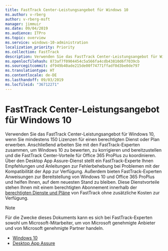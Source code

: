 ```yaml
---
title: FastTrack Center-Leistungsangebot für Windows 10
ms.author: v-rberg
author: v-rberg-msft
manager: jimmuir
ms.date: 09/04/2019
ms.audience: ITPro
ms.topic: overview
ms.service: windows-10-administration
localization_priority: Priority
ms.collection: FastTrack
description: Verwenden Sie das FastTrack Center-Leistungsangebot für Windows 10, wenn Sie *mindestens* 150 Lizenzen für einen berechtigten Dienst oder Plan erwerben.
ms.openlocfilehash: 873af7f0904454c5a566fa4cdb43810d6f7039cb
ms.sourcegitcommit: df949b40ade215de00f74771ffadf0d3be0de797
ms.translationtype: HT
ms.contentlocale: de-DE
ms.lasthandoff: 09/03/2019
ms.locfileid: "36712271"
---
```

# <a name="fasttrack-center-benefit-for-windows-10"></a>FastTrack Center-Leistungsangebot für Windows 10

Verwenden Sie das FastTrack Center-Leistungsangebot für Windows 10, wenn Sie mindestens 150 Lizenzen für einen berechtigten Dienst oder Plan erwerben. Anschließend arbeiten Sie mit den FastTrack-Experten zusammen, um Windows 10 zu bewerten, zu korrigieren und bereitzustellen und die FastTrack Center-Vorteile für Office 365 ProPlus zu koordinieren. Über den Desktop App Assure-Dienst stellt ein FastTrack-Experte Ihnen Empfehlungen und Anleitungen zur Fehlerbehebung bei Problemen mit der Kompatibilität der App zur Verfügung.  Außerdem bieten FastTrack-Experten Anweisungen zur Bereitstellung von Windows 10 und Office 365 ProPlus und helfen Ihnen, auf dem neuesten Stand zu bleiben. Diese Dienstvorteile stehen Ihnen mit einem berechtigten Abonnement innerhalb der [berechtigten Dienste und Pläne](M365-eligible-services-and-plans.md) von FastTrack ohne zusätzliche Kosten zur Verfügung.
  
> [!NOTE]
> Für die Zwecke dieses Dokuments kann es sich bei FastTrack-Experten sowohl um Microsoft-Mitarbeiter, um von Microsoft genehmigte Anbieter und von Microsoft genehmigte Partner handeln. 
    
- [Windows 10](Win-10-windows-10.md)
- [Desktop App Assure](Win-10-desktop-app-assure.md)
  

  

 